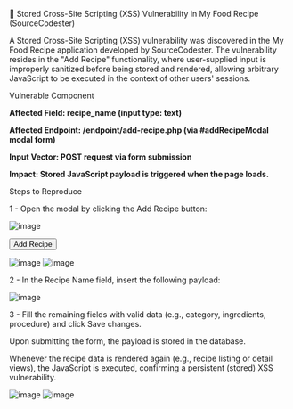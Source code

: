 📌 Stored Cross-Site Scripting (XSS) Vulnerability in My Food Recipe (SourceCodester)

A Stored Cross-Site Scripting (XSS) vulnerability was discovered in the My Food Recipe application developed by SourceCodester. The vulnerability resides in the "Add Recipe" functionality, where user-supplied input is improperly sanitized before being stored and rendered, allowing arbitrary JavaScript to be executed in the context of other users' sessions.

Vulnerable Component

**Affected Field: recipe_name (input type: text)**

**Affected Endpoint: /endpoint/add-recipe.php (via #addRecipeModal modal form)**

**Input Vector: POST request via form submission**

**Impact: Stored JavaScript payload is triggered when the page loads.**

Steps to Reproduce


1 - Open the modal by clicking the Add Recipe button:

![image](https://github.com/user-attachments/assets/63355914-dcb3-4f89-bf44-bfcfc34cddde)

<button type="button" class="btn btn-add-food btn-secondary" data-toggle="modal" data-target="#addRecipeModal">Add Recipe</button>

![image](https://github.com/user-attachments/assets/46baf795-cd9c-453a-801a-7b33d3e4ee23)
![image](https://github.com/user-attachments/assets/401b0283-22b8-4a54-8b38-6b2001ae643f)

2 - In the Recipe Name field, insert the following payload:

![image](https://github.com/user-attachments/assets/2c011ce2-3259-43a5-9925-aaf20ec7ab2c)

<script>alert('<TEXTVulDB>')</script>

3 - Fill the remaining fields with valid data (e.g., category, ingredients, procedure) and click Save changes.

Upon submitting the form, the payload is stored in the database.

Whenever the recipe data is rendered again (e.g., recipe listing or detail views), the JavaScript is executed, confirming a persistent (stored) XSS vulnerability.

![image](https://github.com/user-attachments/assets/71a16a62-ece7-4ce9-8090-b0386f01499e)
![image](https://github.com/user-attachments/assets/81226380-1164-4ff0-9d80-f9c8aefeaefc)


